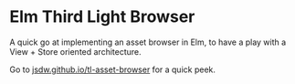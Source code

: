 # Elm Third Light Browser

A quick go at implementing an asset browser in Elm, to have a play with a View + Store oriented architecture.

Go to [jsdw.github.io/tl-asset-browser](https://jsdw.github.io/tl-asset-browser/index.html) for a quick peek.
